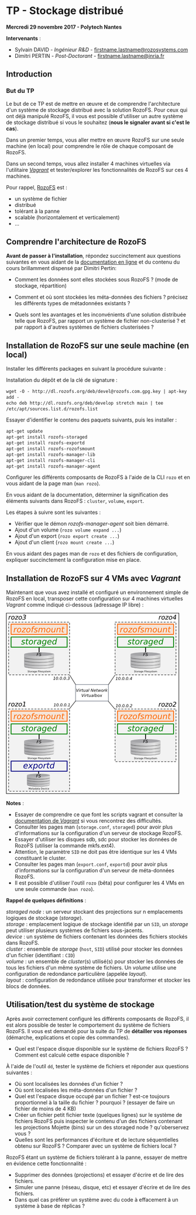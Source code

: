 # TP - Stockage distribué

**Mercredi 29 novembre 2017 - Polytech Nantes**

**Intervenants** :

- Sylvain DAVID - *Ingénieur R&D*  - <firstname.lastname@rozosystems.com>
- Dimitri PERTIN - *Post-Doctorant* - <firstname.lastname@inria.fr>

## Introduction

### But du TP

Le but de ce TP est de mettre en œuvre et de comprendre l'architecture d'un système de stockage distribué avec la solution RozoFS. Pour ceux qui ont déjà manipulé RozoFS, il vous est possible d'utiliser un autre système de stockage distribué si vous le souhaitez (**nous le signaler avant si c'est le cas**).	

Dans un premier temps, vous aller mettre en œuvre RozoFS sur une seule machine (en local) pour comprendre le rôle de chaque composant de RozoFS.

Dans un second temps, vous allez installer 4 machines virtuelles via l'utilitaire [*Vagrant*](https://www.vagrantup.com) et tester/explorer les fonctionnalités de RozoFS sur ces 4 machines.

Pour rappel, [RozoFS](https://github.com/rozofs/rozofs) est :

- un système de fichier
- distribué 
- tolérant à la panne
- scalable (horizontalement et verticalement)
- ...

## Comprendre l'architecture de RozoFS

**Avant de passer à l'installation**, répondez succinctement aux questions suivantes en vous aidant de la [documentation en ligne](http://rozofs.github.io/rozofs/develop/AboutRozoFS.html) et du contenu du cours brillamment dispensé par Dimitri Pertin:

- Comment les données sont elles stockées sous RozoFS ? (mode de stockage, répartition) 
- Comment et où sont stockées les méta-données des fichiers ? précisez les différents types de métadonnées existants ?

- Quels sont les avantages et les inconvénients d'une solution distribuée telle que RozoFS, par rapport un système de fichier non-clusterisé ? et par rapport à d'autres systèmes de fichiers clusterisées ?


## Installation de RozoFS sur une seule machine (en local)

Installer les différents packages en suivant la procédure suivante :

Installation du dépôt et de la clé de signature :
```
wget -O - http://dl.rozofs.org/deb/devel@rozofs.com.gpg.key | apt-key add -
echo deb http://dl.rozofs.org/deb/develop stretch main | tee /etc/apt/sources.list.d/rozofs.list
```

Essayer d'identifier le contenu des paquets suivants, puis les installer :
```
apt-get update
apt-get install rozofs-storaged
apt-get install rozofs-exportd
apt-get install rozofs-rozofsmount
apt-get install rozofs-manager-lib
apt-get install rozofs-manager-cli
apt-get install rozofs-manager-agent
```

Configurer les différents composants de RozoFS à l'aide de la CLI `rozo` et en vous aidant de la page man (`man rozo`).

En vous aidant de la documentation, déterminer la signification des éléments suivants dans RozoFS : `cluster`, `volume`, `export`.

Les étapes à suivre sont les suivantes :

- Vérifier que le démon *rozofs-manager-agent* soit bien démarré.
- Ajout d'un volume (`rozo volume expand ...`)
- Ajout d'un export (`rozo export create ...`)
- Ajout d'un client (`rozo mount create ...`)

En vous aidant des pages man de `rozo` et des fichiers de configuration, expliquer succinctement la configuration mise en place.

## Installation de RozoFS sur 4 VMs avec *Vagrant*

Maintenant que vous avez installé et configuré un environnement simple de RozoFS en local, transposer cette configuration sur 4 machines virtuelles *Vagrant* comme indiqué ci-dessous (adressage IP libre) :

![](./resources/archi-1-v1.png)



**Notes** :
- Essayer de comprendre ce que font les scripts vagrant et consulter la [documentation de *Vagrant*](https://docs.vagrantup.com/v2/) si vous rencontrez des difficultés.
- Consulter les pages man (`storage.conf`, `storaged`) pour avoir plus d'informations sur la configuration d'un serveur de stockage RozoFS.
- Essayer d'utiliser les disques sdb, sdc pour stocker les données de RozoFS (utiliser la commande mkfs.ext4).
- Attention, le paramètre `SID` ne doit pas être identique sur les 4 VMs constituant le cluster.
- Consulter les pages man (`export.conf`, `exportd`) pour avoir plus d'informations sur la configuration d'un serveur de méta-données RozoFS.
- Il est possible d'utiliser l'outil `rozo` (bêta) pour configurer les 4 VMs en une seule commande (`man rozo`).

**Rappel de quelques définitions** :

*storaged node* : un serveur stockant des projections sur n emplacements logiques de stockage (*storage*).  
*storage* : emplacement logique de stockage identifié par un `SID`, un *storage* peut utiliser plusieurs systèmes de fichiers sous-jacents.  
*device* : un système de fichiers contenant les données des fichiers stockés dans RozoFS.  
*cluster* : ensemble de *storage* (`host`, `SID`) utilisé pour stocker les données d'un fichier (identifiant : `CID`)  
*volume* : un ensemble de *cluster*(s) utilisé(s) pour stocker les données de tous les fichiers d'un même système de fichiers. Un *volume* utilise une configuration de redondance particulière (appelée *layout*).  
*layout* : configuration de redondance utilisée pour transformer et stocker les blocs de données.

## Utilisation/test du système de stockage

Après avoir correctement configuré les différents composants de RozoFS,  il est alors possible de tester le comportement du système de fichiers RozoFS. Il vous est demandé pour la suite du TP de **détailler vos réponses** (démarche, explications et copie des commandes). 

- Quel est l'espace disque disponible sur le système de fichiers RozoFS ? Comment est calculé cette espace disponible ?

À l'aide de l'outil `dd`, tester le système de fichiers et réponder aux questions suivantes :

- Où sont localisées les données d'un fichier ?
- Où sont localisées les méta-données d'un fichier ?
- Quel est l'espace disque occupé par un fichier ? est-ce toujours proportionnel à la taille du fichier ? pourquoi ? (essayer de faire un fichier de moins de 4 KB)
- Créer un fichier petit fichier texte (quelques lignes) sur le système de fichiers RozoFS puis inspecter le contenu d'un des fichiers contenant les projections Mojette (bins) sur un  des storaged node ? qu'oberservez vous ?
- Quelles sont les performances d'écriture et de lecture séquentielles obtenu sur RozoFS ? Comparer avec un système de fichiers local ?

RozoFS étant un système de fichiers tolérant à la panne, essayer de mettre en évidence cette fonctionnalité :

- Supprimer des données (projections) et essayer d'écrire et de lire des fichiers.
- Simuler une panne (réseau, disque, etc) et essayer d'écrire et de lire des fichiers.
- Dans quel cas préférer un système avec du code à effacement à un système à base de réplicas ?
